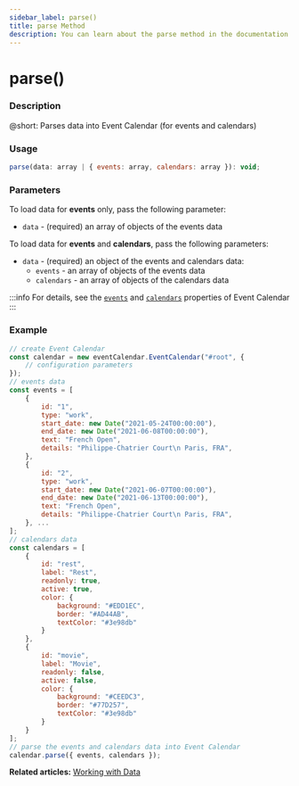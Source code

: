 ```yaml
---
sidebar_label: parse()
title: parse Method
description: You can learn about the parse method in the documentation of the DHTMLX JavaScript Event Calendar library. Browse developer guides and API reference, try out code examples and live demos, and download a free 30-day evaluation version of DHTMLX Event Calendar.
---
```


# parse()

### Description

@short: Parses data into Event Calendar (for events and calendars)

### Usage

~~~jsx {}
parse(data: array | { events: array, calendars: array }): void;
~~~

### Parameters

To load data for **events** only, pass the following parameter:

- `data` - (required) an array of objects of the events data

To load data for **events** and **calendars**, pass the following parameters:

- `data` - (required) an object of the events and calendars data:
	- `events` - an array of objects of the events data
	- `calendars` - an array of objects of the calendars data

:::info
For details, see the [`events`](../../config/js_eventcalendar_events_config) and [`calendars`](../../config/js_eventcalendar_calendars_config) properties of Event Calendar
:::

### Example

~~~jsx {6-23,25-48,50}
// create Event Calendar
const calendar = new eventCalendar.EventCalendar("#root", {
	// configuration parameters
});
// events data
const events = [
	{
		id: "1",
		type: "work",
		start_date: new Date("2021-05-24T00:00:00"),
		end_date: new Date("2021-06-08T00:00:00"),
		text: "French Open",
		details: "Philippe-Chatrier Court\n Paris, FRA",
	},
	{
		id: "2",
		type: "work",
		start_date: new Date("2021-06-07T00:00:00"),
		end_date: new Date("2021-06-13T00:00:00"),
		text: "French Open",
		details: "Philippe-Chatrier Court\n Paris, FRA",
	}, ...
];
// calendars data
const calendars = [
    {
        id: "rest",
        label: "Rest",
        readonly: true,
        active: true,
        color: {
            background: "#EDD1EC",
            border: "#AD44AB",
            textColor: "#3e98db"
        }
    },
    {
        id: "movie",
        label: "Movie",
        readonly: false,
        active: false,
        color: {
            background: "#CEEDC3",
            border: "#77D257",
            textColor: "#3e98db"
        }
    }
];
// parse the events and calendars data into Event Calendar
calendar.parse({ events, calendars });
~~~

**Related articles:** [Working with Data](../../../guides/working_with_data#loading-data-from-local-source)
